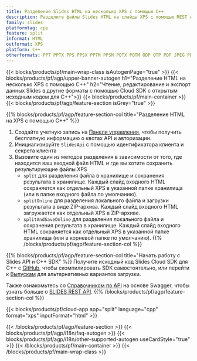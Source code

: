 ```yaml
---
title: Разделение Slides HTML на несколько XPS с помощью C++
description: Разделите файлы Slides HTML на слайды XPS с помощью REST API и C++ SDK с открытым исходным кодом
family: slides
platformtag: cpp
feature: split
informat: HTML
outformat: XPS
platform: C++
otherformats: PPT PPTX PPS PPSX PPTM PPSM POTX POTM ODP OTP PDF JPEG PNG BMP TIFF SVG HTML5 MD GIF XAML
---
```


{{< blocks/products/pf/main-wrap-class isAutogenPage="true" >}}
{{< blocks/products/pf/agp/upper-banner-autogen h1="Разделение HTML на несколько XPS с помощью C++" h2="Чтение, редактирование и экспорт данных Slides в другие форматы с помощью Cloud SDK с открытым исходным кодом для C++">}}
{{< blocks/products/pf/main-container >}}
{{< blocks/products/pf/agp/feature-section isGrey="true" >}}

{{% blocks/products/pf/agp/feature-section-col title="Разделение HTML на XPS с помощью C++" %}}
1. Создайте учетную запись на <a href="https://dashboard.aspose.cloud/">Панели управления</a>, чтобы получить бесплатную информацию о квотах API и авторизации.
1. Инициализируйте ```SlidesApi``` с помощью идентификатора клиента и секрета клиента
1. Вызовите один из методов разделения в зависимости от того, где находится ваш входной файл HTML и где вы хотите сохранить результирующие файлы XPS
    - ```split``` для разделения файла в хранилище и сохранения результата в хранилище. Каждый слайд входного HTML сохраняется как отдельный XPS в указанной папке хранилища (или в папке входного файла по умолчанию).
    - ```splitOnline``` для разделения локального файла и загрузки результата в виде ZIP-архива. Каждый слайд входного HTML загружается как отдельный XPS в ZIP-архиве.
    - ```splitAndSaveOnline``` для разделения локального файла и сохранения результата в хранилище. Каждый слайд входного HTML сохраняется как отдельный XPS в указанной папке хранилища (или в корневой папке по умолчанию).
{{% /blocks/products/pf/agp/feature-section-col %}}

{{% blocks/products/pf/agp/feature-section-col title="Начать работу с Slides API и C++ SDK" %}}
Получите исходный код Slides Cloud SDK для C++ с [GitHub](https://github.com/aspose-slides-cloud/aspose-slides-cloud-cpp), чтобы скомпилировать SDK самостоятельно, или перейти к [Выпускам](https://releases.aspose.cloud/) для альтернативных вариантов загрузки.

Также ознакомьтесь со [Справочником по API](https://apireference.aspose.cloud/slides/) на основе Swagger, чтобы узнать больше о [SLIDES REST API](https://products.aspose.cloud/slides/curl/).
{{% /blocks/products/pf/agp/feature-section-col %}}

{{< blocks/products/pf/cloud-app app="split" language="cpp" format="xps" inputFormat="html" >}}

{{< /blocks/products/pf/agp/feature-section >}}
{{< blocks/products/pf/agp/i18n/faq-autogen >}}
{{< blocks/products/pf/agp/i18n/other-supported-autogen useCardStyle="true" >}}
{{< /blocks/products/pf/main-container >}}
{{< /blocks/products/pf/main-wrap-class >}}